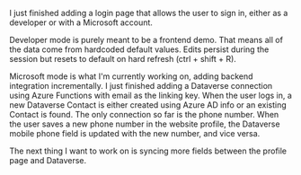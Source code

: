 I just finished adding a login page that allows the user to sign in, either as a developer or with a Microsoft account.

Developer mode is purely meant to be a frontend demo. That means all of the data come from hardcoded default values. Edits persist during the session but resets to default on hard refresh (ctrl + shift + R).

Microsoft mode is what I'm currently working on, adding backend integration incrementally. I just finished adding a Dataverse connection using Azure Functions with email as the linking key. When the user logs in, a new Dataverse Contact is either created using Azure AD info or an existing Contact is found. The only connection so far is the phone number. When the user saves a new phone number in the website profile, the Dataverse mobile phone field is updated with the new number, and vice versa.

The next thing I want to work on is syncing more fields between the profile page and Dataverse.